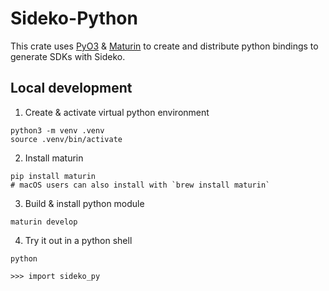 # Sideko-Python

This crate uses [PyO3](https://pyo3.rs/) & [Maturin](https://www.maturin.rs/) to create and distribute python bindings to generate SDKs with Sideko.

## Local development

1. Create & activate virtual python environment

```
python3 -m venv .venv
source .venv/bin/activate
```

2. Install maturin

```
pip install maturin
# macOS users can also install with `brew install maturin`
```

3. Build & install python module

```
maturin develop
```

4. Try it out in a python shell

```
python

>>> import sideko_py
```

